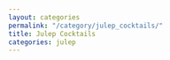 ```yaml
---
layout: categories
permalink: "/category/julep_cocktails/"
title: Julep Cocktails
categories: julep
---
```

